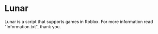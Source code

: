 # Lunar
Lunar is a script that supports games in Roblox. For more information read "Information.txt", thank you.

